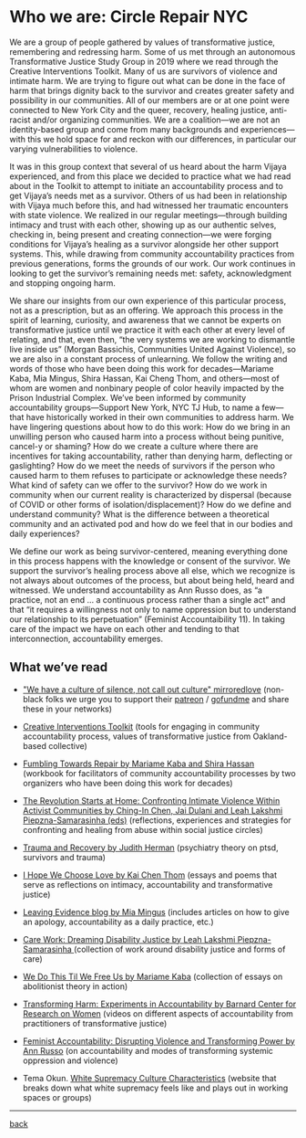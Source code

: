 # Who we are: Circle Repair NYC
We are a group of people gathered by values of transformative justice, remembering and redressing harm. Some of us met through an autonomous Transformative Justice Study Group in 2019 where we read through the Creative Interventions Toolkit. Many of us are survivors of violence and intimate harm. We are trying to figure out what can be done in the face of harm that brings dignity back to the survivor and creates greater safety and possibility in our communities. All of our members are or at one point were connected to New York City and the queer, recovery, healing justice, anti-racist and/or organizing communities. We are a coalition—we are not an identity-based group and come from many backgrounds and experiences—with this we hold space for and reckon with our differences, in particular our varying vulnerabilities to violence.

It was in this group context that several of us heard about the harm Vijaya experienced, and from this place we decided to practice what we had read about in the Toolkit to attempt to initiate an accountability process and to get Vijaya’s needs met as a survivor. Others of us had been in relationship with Vijaya much before this, and had witnessed her traumatic encounters with state violence. We realized in our regular meetings—through building intimacy and trust with each other, showing up as our authentic selves, checking in, being present and creating connection—we were forging conditions for Vijaya’s healing as a survivor alongside her other support systems. This, while drawing from community accountability practices from previous generations, forms the grounds of our work. Our work continues in looking to get the survivor’s remaining needs met: safety, acknowledgment and stopping ongoing harm.

We share our insights from our own experience of this particular process, not as a prescription, but as an offering. We approach this process in the spirit of learning, curiosity, and awareness that we cannot be experts on transformative justice until we practice it with each other at every level of relating, and that, even then, “the very systems we are working to dismantle live inside us” (Morgan Bassichis, Communities United Against Violence), so we are also in a constant process of unlearning. We follow the writing and words of those who have been doing this work for decades—Mariame Kaba, Mia Mingus, Shira Hassan, Kai Cheng Thom, and others—most of whom are women and nonbinary people of color heavily impacted by the Prison Industrial Complex. We’ve been informed by community accountability groups—Support New York, NYC TJ Hub, to name a few—that have historically worked in their own communities to address harm. We have lingering questions about how to do this work: How do we bring in an unwilling person who caused harm into a process without being punitive, cancel-y or shaming? How do we create a culture where there are incentives for taking accountability, rather than denying harm, deflecting or gaslighting? How do we meet the needs of survivors if the person who caused harm to them refuses to participate or acknowledge these needs? What kind of safety can we offer to the survivor? How do we work in community when our current reality is characterized by dispersal (because of COVID or other forms of isolation/displacement)? How do we define and understand community? What is the difference between a theoretical community and an activated pod and how do we feel that in our bodies and daily experiences?

We define our work as being survivor-centered, meaning everything done in this process happens with the knowledge or consent of the survivor. We support the survivor’s healing process above all else, which we recognize is not always about outcomes of the process, but about being held, heard and witnessed. We understand accountability as Ann Russo does, as “a practice, not an end … a continuous process rather than a single act” and that “it requires a willingness not only to name oppression but to understand our relationship to its perpetuation” (Feminist Accountaibility 11). In taking care of the impact we have on each other and tending to that interconnection, accountability emerges.

## What we’ve read
-   ["We have a culture of silence, not call out culture" mirroredlove](https://mirroredlove.com/we-have-a-culture-of-silence-not-call-out-culture/) (non-black folks we urge you to support their [patreon](https://www.patreon.com/mirroredlove/posts) / [gofundme](https://www.gofundme.com/f/fund-joelle-future?utm_medium=social&utm_source=instagram&utm_campaign=p_na+share-sheet) and share these in your networks)

-   [Creative Interventions Toolkit](https://www.creative-interventions.org/wp-content/uploads/2020/10/CI-Toolkit-Final-ENTIRE-Aug-2020-new-cover.pdf) (tools for engaging in community accountability process, values of transformative justice from Oakland-based collective)

-   [Fumbling Towards Repair by Mariame Kaba and Shira Hassan](https://www.akpress.org/fumbling-towards-repair.html) (workbook for facilitators of community accountability processes by two organizers who have been doing this work for decades)

-   [The Revolution Starts at Home: Confronting Intimate Violence Within Activist Communities by Ching-In Chen, Jai Dulani and Leah Lakshmi Piepzna-Samarasinha (eds)](https://www.akpress.org/revolutionstartsathome.html) (reflections, experiences and strategies for confronting and healing from abuse within social justice circles)

-   [Trauma and Recovery by Judith Herman](https://www.basicbooks.com/titles/judith-lewis-herman/trauma-and-recovery/9780465061716/) (psychiatry theory on ptsd, survivors and trauma)

-   [I Hope We Choose Love by Kai Chen Thom](https://arsenalpulp.com/Books/I/I-Hope-We-Choose-Love) (essays and poems that serve as reflections on intimacy, accountability and transformative justice)

-   [Leaving Evidence blog by Mia Mingus](https://leavingevidence.wordpress.com) (includes articles on how to give an apology, accountability as a daily practice, etc.)

-   [Care Work: Dreaming Disability Justice by Leah Lakshmi Piepzna-Samarasinha ](https://arsenalpulp.com/Books/C/Care-Work)(collection of work around disability justice and forms of care)

-   [We Do This Til We Free Us by Mariame Kaba](https://www.haymarketbooks.org/books/1664-we-do-this-til-we-free-us) (collection of essays on abolitionist theory in action)

-   [Transforming Harm: Experiments in Accountability by Barnard Center for Research on Women](https://bcrw.barnard.edu/event/transforming-harm-experiments-in-accountability/) (videos on different aspects of accountability from practitioners of transformative justice)

-   [Feminist Accountability: Disrupting Violence and Transforming Power by Ann Russo](https://nyupress.org/9780814777152/feminist-accountability/) (on accountability and modes of transforming systemic oppression and violence)

-   Tema Okun. [White Supremacy Culture Characteristics](https://www.whitesupremacyculture.info/characteristics.html) (website that breaks down what white supremacy feels like and plays out in working spaces or groups)

---
[back](./)
